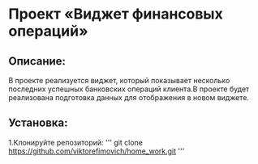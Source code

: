 # Проект «Виджет финансовых операций»

## Описание:

В проекте реализуется виджет, который показывает несколько последних успешных банковских операций клиента.В проекте будет реализована подготовка данных для отображения в новом виджете.

## Установка:
1.Клонируйте репозиторий:
'''
git clone https://github.com/viktorefimovich/home_work.git
'''